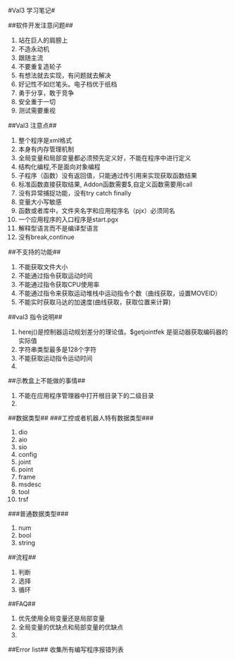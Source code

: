 #Val3 学习笔记#


##软件开发注意问题##
1. 站在巨人的肩膀上
2. 不造永动机
3. 跟随主流
4. 不要重复造轮子
5. 有想法就去实现，有问题就去解决
6. 好记性不如烂笔头。电子档优于纸档
7. 勇于分享，敢于竞争
8. 安全重于一切
9. 测试需要重视




##Val3 注意点##
1. 整个程序是xml格式
2. 本身有内存管理机制
3. 全局变量和局部变量都必须预先定义好，不能在程序中进行定义
4. 结构化编程,不是面向对象编程
5. 子程序（函数）没有返回值，只能通过传引用来实现获取函数结果
6. 标准函数直接获取结果, Addon函数需要$,自定义函数需要用call 
7. 没有异常捕捉功能，没有try catch finally
8. 变量大小写敏感
9. 函数或者库中，文件夹名字和应用程序名（pjx）必须同名
10. 一个应用程序的入口程序是start.pgx
11. 解释型语言而不是编译型语言
12. 没有break,continue



##不支持的功能##
1. 不能获取文件大小	
2. 不能通过指令获取运动时间
3. 不能通过指令获取CPU使用率
4. 不能通过指令来获取运动堆栈中运动指令个数（曲线获取，设置MOVEID）
5. 不能实时获取马达的加速度(曲线获取，获取位置来计算)
 



##val3 指令说明##
1. herej()是控制器运动规划差分的理论值。$getjointfek 是驱动器获取编码器的实际值
2. 字符串类型最多是128个字符
3. 不能获取运动指令运动时间
4.




##示教盒上不能做的事情##
1. 不能在应用程序管理器中打开根目录下的二级目录
2. 



##数据类型##
###工控或者机器人特有数据类型###
1. dio
2. aio
3. sio
4. config
5. joint
6. point
7. frame
8. msdesc
9. tool
10. trsf

###普通数据类型###
1. num
2. bool
3. string


##流程##
1. 判断
2. 选择
3. 循环



##FAQ##
1. 优先使用全局变量还是局部变量
2. 全局变量的优缺点和局部变量的优缺点
3. 




##Error list##
收集所有编写程序报错列表





